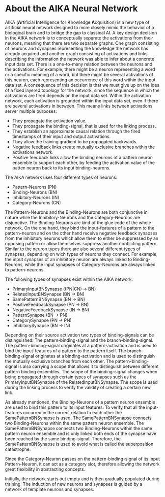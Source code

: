 # About the AIKA Neural Network
AIKA (**A**rtificial **I**ntelligence for **K**nowledge **A**cquisition) is a new type of artificial neural network designed to more closely mimic the behavior of a biological brain and to bridge the gap to classical AI. A key design decision in the AIKA network is to conceptually separate the activations from their neurons, meaning that there are two separate graphs. One graph consisting of neurons and synapses representing the knowledge the network has already acquired and another graph consisting of activations and links describing the information the network was able to infer about a concrete input data set. There is a one-to-many relation between the neurons and the activations. For example, there might be a neuron representing a word or a specific meaning of a word, but there might be several activations of this neuron, each representing an occurrence of this word within the input data set. A consequence of this decision is that we must give up on the idea of a fixed layered topology for the network, since the sequence in which the activations are fired depends on the input data set. Within the activation network, each activation is grounded within the input data set, even if there are several activations in between. This means links between activations server multiple purposes:
- They propagate the activation value.
- They propagate the binding-signal, that is used for the linking process.
- They establish an approximate causal relation through the fired timestamps of their input and output activations.
- They allow the training gradient to be propagated backwards.
- Negative feedback links create mutually exclusive branches within the activations network.
- Positive feedback links allow the binding neurons of a pattern neuron ensemble to support each other, by feeding the activation value of the patten neuron back to its input binding-neurons.

The AIKA network uses four different types of neurons:
- Pattern-Neurons (PN)
- Binding-Neurons (BN)
- Inhibitory-Neurons (IN)
- Category-Neurons (CN)

The Pattern-Neurons and the Binding-Neurons are both conjunctive in nature while the Inhibitory-Neurons and the Category-Neurons are disjunctive. The Binding-Neurons are kind of the glue code of the whole network. On the one hand, they bind the input-features of a pattern to the pattern-neuron and on the other hand receive negative feedback synapses from the inhibitory neurons which allow them to either be suppressed by an opposing pattern or allow themselves suppress another conflicting pattern. Similar to the neuron types there are also several different types of synapses, depending on wich types of neurons they connect. For example, the input synapses of an inhibitory neuron are always linked to Binding-Neurons, while the input synapses of Category-Neurons are always linked to pattern-neurons.

The following types of synapses exist within the AIKA network:

- PrimaryInputBNSynapse ((PN|CN) -> BN)
- RelatedInputBNSynapse (BN -> BN)
- SamePatternBNSynapse (BN -> BN)
- PositiveFeedbackSynapse (PN -> BN)
- NegativeFeedbackSynapse (IN -> BN)
- PatternSynapse (BN -> PN)
- CategorySynapse (PN -> PN)
- InhibitorySynapse (BN -> IN)

Depending on their source activation two types of binding-signals can be distinguished: The pattern-binding-signal and the branch-binding-signal. The pattern-binding-signal originates at a pattern-activation and is used to bind the input-features of a pattern to the pattern itself. The branch-binding-signal originates at a binding-activation and is used to distinguish the mutually exclusive branches from each other. The pattern-binding-signal is also carrying a scope that allows it to distinguish between different pattern 
binding ensembles. The scope of the binding-signal changes when being propagated through certain types of synapses such as the PrimaryInputBNSynapse of the RelatedInputBNSynapse. The scope is used during the linking process to verify the validity of creating a certain new link. 

As already mentioned, the Binding-Neurons of a pattern neuron ensemble are used to bind this pattern to its input features. To verify that all the input-features occurred in the correct relation to each other the SamePatternBNSynapse is used. The SamePatternBNSynapse connects two Binding-Neurons within the same pattern neuron ensemble. The SamePatternBNSynapse connects two Binding-Neurons
within the same pattern neuron ensemble and is only linked both ends of the synapse have been reached
by the same binding-signal. Therefore, the SamePatternBNSynapse is used to avoid what
is called the superposition catastrophe.

Since the Category-Neuron passes on the pattern-binding-signal of its input Pattern-Neuron, it can act as a category slot, therefore allowing the network great flexibility in abstracting concepts.

Initially, the network starts out empty and is then gradually populated during training. The induction of new neurons and synapses is guided by a network of template neurons and synapses.

